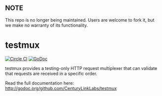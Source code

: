 ## NOTE

This repo is no longer being maintained. Users are welcome to fork it, but we make no warranty of its functionality.

testmux
=======
[![Circle CI](https://circleci.com/gh/CenturyLinkLabs/testmux.svg?style=svg)](https://circleci.com/gh/CenturyLinkLabs/testmux)
[![GoDoc](https://godoc.org/github.com/CenturyLinkLabs/testmux?status.svg)](https://godoc.org/github.com/CenturyLinkLabs/testmux)

testmux provides a testing-only HTTP request multiplexer that can validate that
requests are received in a specific order.

Read the full documentation here: http://godoc.org/github.com/CenturyLinkLabs/testmux
